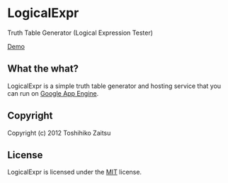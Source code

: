 LogicalExpr
============

Truth Table Generator (Logical Expression Tester)

[Demo](http://logicalexpr.appspot.com/)

## What the what?

LogicalExpr is a simple truth table generator and hosting service that you can run on [Google App Engine](https://developers.google.com/appengine/).


## Copyright

Copyright (c) 2012 Toshihiko Zaitsu


## License

LogicalExpr is licensed under the [MIT](http://www.opensource.org/licenses/mit-license.php "Read more about the MIT license form") license.
